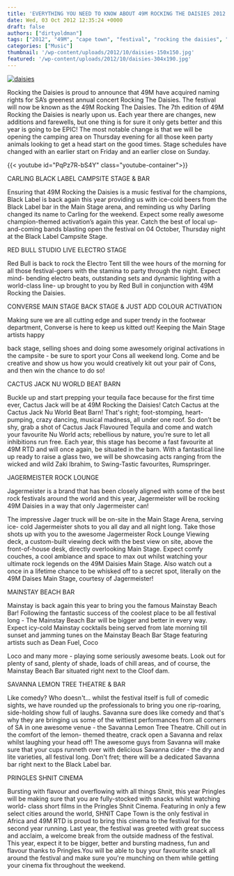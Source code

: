 ```yaml
---
title: 'EVERYTHING YOU NEED TO KNOW ABOUT 49M ROCKING THE DAISIES 2012'
date: Wed, 03 Oct 2012 12:35:24 +0000
draft: false
authors: ["dirtyoldman"]
tags: ["2012", "49M", "cape town", "festival", "rocking the daisies", "south africa"]
categories: ["Music"]
thumbnail: '/wp-content/uploads/2012/10/daisies-150x150.jpg'
featured: '/wp-content/uploads/2012/10/daisies-304x190.jpg'
---
```


[![](/wp-content/uploads/2012/10/daisies.jpg "daisies")](/2012/10/03/everything-you-need-to-know-about-49m-rocking-the-daisies-2012/daisies/)

Rocking the Daisies is proud to announce that 49M have acquired naming rights for SA’s greenest annual concert Rocking The Daisies. The festival will now be known as the 49M Rocking The Daisies. The 7th edition of 49M Rocking the Daisies is nearly upon us. Each year there are changes, new additions and farewells, but one thing is for sure it only gets better and this year is going to be EPIC! The most notable change is that we will be opening the camping area on Thursday evening for all those keen party animals looking to get a head start on the good times. Stage schedules have changed with an earlier start on Friday and an earlier close on Sunday.

{{< youtube id="PqPz7R-bS4Y" class="youtube-container">}}

CARLING BLACK LABEL CAMPSITE STAGE & BAR

Ensuring that 49M Rocking the Daisies is a music festival for the champions, Black Label is back again this year providing us with ice-cold beers from the Black Label bar in the Main Stage arena, and reminding us why Darling changed its name to Carling for the weekend. Expect some really awesome champion-themed activation’s again this year. Catch the best of local up-and-coming bands blasting open the festival on 04 October, Thursday night at the Black Label Campsite Stage.

RED BULL STUDIO LIVE ELECTRO STAGE

Red Bull is back to rock the Electro Tent till the wee hours of the morning for all those festival-goers with the stamina to party through the night. Expect mind- bending electro beats, outstanding sets and dynamic lighting with a world-class line- up brought to you by Red Bull in conjunction with 49M Rocking the Daisies.

CONVERSE MAIN STAGE BACK STAGE & JUST ADD COLOUR ACTIVATION

Making sure we are all cutting edge and super trendy in the footwear department, Converse is here to keep us kitted out! Keeping the Main Stage artists happy

back stage, selling shoes and doing some awesomely original activations in the campsite - be sure to sport your Cons all weekend long. Come and be creative and show us how you would creatively kit out your pair of Cons, and then win the chance to do so!

CACTUS JACK NU WORLD BEAT BARN

Buckle up and start prepping your tequila face because for the first time ever, Cactus Jack will be at 49M Rocking the Daisies! Catch Cactus at the Cactus Jack Nu World Beat Barn! That's right; foot-stomping, heart-pumping, crazy dancing, musical madness, all under one roof. So don’t be shy, grab a shot of Cactus Jack Flavoured Tequila and come and watch your favourite Nu World acts; rebellious by nature, you’re sure to let all inhibitions run free. Each year, this stage has become a fast favourite at 49M RTD and will once again, be situated in the barn. With a fantastical line up ready to raise a glass two, we will be showcasing acts ranging from the wicked and wild Zaki Ibrahim, to Swing-Tastic favourites, Rumspringer.

JAGERMEISTER ROCK LOUNGE

Jagermeister is a brand that has been closely aligned with some of the best rock festivals around the world and this year, Jagermeister will be rocking 49M Daisies in a way that only Jagermeister can!

The impressive Jager truck will be on-site in the Main Stage Arena, serving ice- cold Jagermeister shots to you all day and all night long. Take those shots up with you to the awesome Jagermeister Rock Lounge Viewing deck, a custom-built viewing deck with the best view on site, above the front-of-house desk, directly overlooking Main Stage. Expect comfy couches, a cool ambiance and space to max out whilst watching your ultimate rock legends on the 49M Daisies Main Stage. Also watch out a once in a lifetime chance to be whisked off to a secret spot, literally on the 49M Daises Main Stage, courtesy of Jagermeister!

MAINSTAY BEACH BAR

Mainstay is back again this year to bring you the famous Mainstay Beach Bar! Following the fantastic success of the coolest place to be all festival long - The Mainstay Beach Bar will be bigger and better in every way. Expect icy-cold Mainstay cocktails being served from late morning till sunset and jamming tunes on the Mainstay Beach Bar Stage featuring artists such as Dean Fuel, Coco

Loco and many more - playing some seriously awesome beats. Look out for plenty of sand, plenty of shade, loads of chill areas, and of course, the Mainstay Beach Bar situated right next to the Cloof dam.

SAVANNA LEMON TREE THEATRE & BAR

Like comedy? Who doesn't... whilst the festival itself is full of comedic sights, we have rounded up the professionals to bring you one rip-roaring, side-holding show full of laughs. Savanna sure does like comedy and that's why they are bringing us some of the wittiest performances from all corners of SA in one awesome venue - the Savanna Lemon Tree Theatre. Chill out in the comfort of the lemon- themed theatre, crack open a Savanna and relax whilst laughing your head off! The awesome guys from Savanna will make sure that your cups runneth over with delicious Savanna cider - the dry and lite varieties, all festival long. Don't fret; there will be a dedicated Savanna bar right next to the Black Label bar.

PRINGLES SHNIT CINEMA

Bursting with flavour and overflowing with all things Shnit, this year Pringles will be making sure that you are fully-stocked with snacks whilst watching world- class short films in the Pringles Shnit Cinema. Featuring in only a few select cities around the world, SHNIT Cape Town is the only festival in Africa and 49M RTD is proud to bring this cinema to the festival for the second year running. Last year, the festival was greeted with great success and acclaim, a welcome break from the outside madness of the festival. This year, expect it to be bigger, better and bursting madness, fun and flavour thanks to Pringles.You will be able to buy your favourite snack all around the festival and make sure you're munching on them while getting your cinema fix throughout the weekend.

